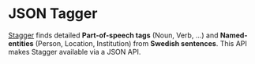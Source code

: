 JSON Tagger
===========

[Stagger](http://www.ling.su.se/english/nlp/tools/stagger) finds detailed **Part-of-speech tags** (Noun, Verb, ...) and **Named-entities** (Person, Location, Institution) from **Swedish sentences**. This API makes Stagger available via a JSON API.
